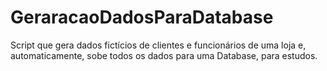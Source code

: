 # GeraracaoDadosParaDatabase
Script que gera dados fictícios de clientes e funcionários de uma loja e, automaticamente, sobe todos os dados para uma Database, para estudos.

